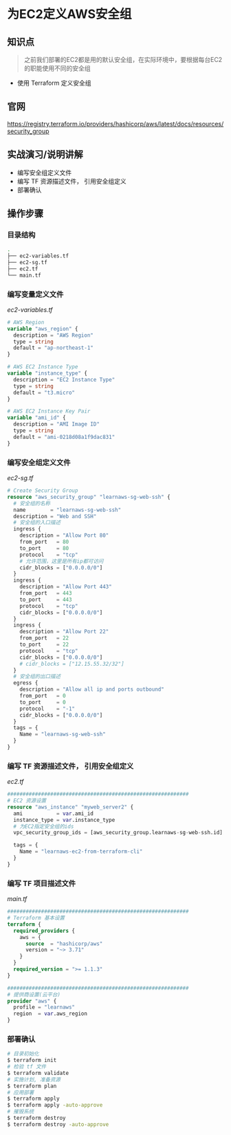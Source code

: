 为EC2定义AWS安全组
=====================

## 知识点

> 之前我们部署的EC2都是用的默认安全组，在实际环境中，要根据每台EC2的职能使用不同的安全组

* 使用 Terraform 定义安全组

## 官网

https://registry.terraform.io/providers/hashicorp/aws/latest/docs/resources/security_group

## 实战演习/说明讲解

+ 编写安全组定义文件
+ 编写 TF 资源描述文件， 引用安全组定义
+ 部署确认

## 操作步骤

### 目录结构

```bash
.
├── ec2-variables.tf
├── ec2-sg.tf
├── ec2.tf
└── main.tf
```

### 编写变量定义文件

*ec2-variables.tf*

```terraform
# AWS Region
variable "aws_region" {
  description = "AWS Region"
  type = string
  default = "ap-northeast-1"
}

# AWS EC2 Instance Type
variable "instance_type" {
  description = "EC2 Instance Type"
  type = string
  default = "t3.micro"  
}

# AWS EC2 Instance Key Pair
variable "ami_id" {
  description = "AMI Image ID"
  type = string
  default = "ami-0218d08a1f9dac831"
}
```

### 编写安全组定义文件

*ec2-sg.tf*

```terraform
# Create Security Group
resource "aws_security_group" "learnaws-sg-web-ssh" {
  # 安全组的名称
  name        = "learnaws-sg-web-ssh"
  description = "Web and SSH"
  # 安全组的入口描述
  ingress {
    description = "Allow Port 80"
    from_port   = 80
    to_port     = 80
    protocol    = "tcp"
    # 允许范围，这里是所有ip都可访问
    cidr_blocks = ["0.0.0.0/0"]
  }
  ingress {
    description = "Allow Port 443"
    from_port   = 443
    to_port     = 443
    protocol    = "tcp"
    cidr_blocks = ["0.0.0.0/0"]
  }
  ingress {
    description = "Allow Port 22"
    from_port   = 22
    to_port     = 22
    protocol    = "tcp"
    cidr_blocks = ["0.0.0.0/0"]
    # cidr_blocks = ["12.15.55.32/32"]
  }
  # 安全组的出口描述
  egress {
    description = "Allow all ip and ports outbound"
    from_port   = 0
    to_port     = 0
    protocol    = "-1"
    cidr_blocks = ["0.0.0.0/0"]
  }
  tags = {
    Name = "learnaws-sg-web-ssh"
  }
}
```

### 编写 TF 资源描述文件， 引用安全组定义

*ec2.tf*

```terraform
###########################################################
# EC2 资源设置
resource "aws_instance" "myweb_server2" {
  ami           = var.ami_id
  instance_type = var.instance_type
  # 为EC2指定安全组的ids
  vpc_security_group_ids = [aws_security_group.learnaws-sg-web-ssh.id]

  tags = {
    Name = "learnaws-ec2-from-terraform-cli"
  }
}
```

### 编写 TF 项目描述文件

*main.tf*

```terraform
###########################################################
# Terraform 基本设置
terraform {
  required_providers {
    aws = {
      source  = "hashicorp/aws"
      version = "~> 3.71"
    }
  }
  required_version = ">= 1.1.3"
}

###########################################################
# 提供商设置(云平台)
provider "aws" {
  profile = "learnaws"
  region  = var.aws_region
}
```

### 部署确认

```bash
# 目录初始化
$ terraform init
# 检验 tf 文件
$ terraform validate
# 实施计划, 准备资源
$ terraform plan
# 应用部署
$ terraform apply
$ terraform apply -auto-approve
# 摧毁系统
$ terraform destroy
$ terraform destroy -auto-approve
```

